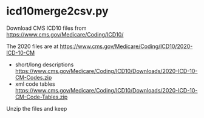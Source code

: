 # icd10merge2csv.py

Download CMS ICD10 files from https://www.cms.gov/Medicare/Coding/ICD10/

The 2020 files are at https://www.cms.gov/Medicare/Coding/ICD10/2020-ICD-10-CM

* short/long descriptions https://www.cms.gov/Medicare/Coding/ICD10/Downloads/2020-ICD-10-CM-Codes.zip
* xml code tables https://www.cms.gov/Medicare/Coding/ICD10/Downloads/2020-ICD-10-CM-Code-Tables.zip

Unzip the files and keep
